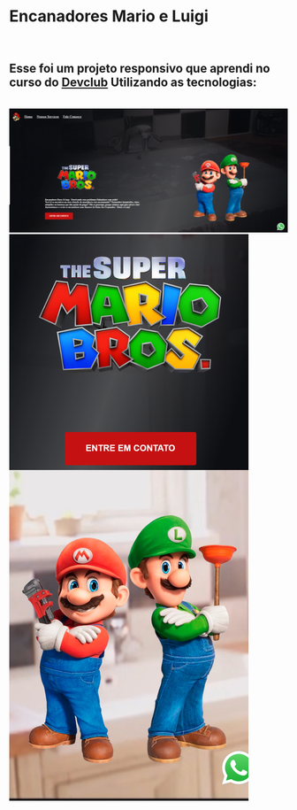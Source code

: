 <h1>Encanadores Mario e  Luigi</h1>
<br>

<h2>Esse foi um projeto responsivo que aprendi no curso do <a href="https://rodolfomori.com.br/devclub">Devclub</a> Utilizando as tecnologias:</h2>
<br>

<img src="https://github.com/joseroberto91/1-Projeto-Mario-Luigi/blob/wario/img/desktop.png?raw=true">
<br>
<img src="https://raw.githubusercontent.com/joseroberto91/1-Projeto-Mario-Luigi/b0c2535235cccbe4201315700d036744ce3dd538/img/mobile%202.png">
